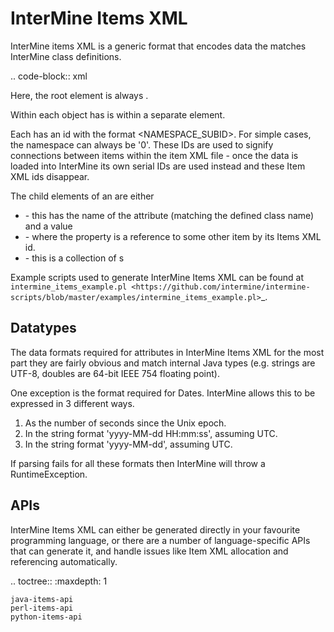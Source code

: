 InterMine Items XML
================================

InterMine items XML is a generic format that encodes data the matches InterMine class definitions.


.. code-block:: xml

  <items>
     <item id="0_1" class="NewFeature" implements="">
        <attribute name="identifier" value="feature2"/>
        <attribute name="confidence" value="0.8"/>
        <reference name="protein" ref_id="0_3"/> 
    </item>
    <item id="0_2" class="NewFeature" implements="">
        <attribute name="identifier" value="feature2"/>
        <attribute name="confidence" value="0.37"/>
        <reference name="protein" ref_id="0_3"/> 
    </item>
    <item id="0_3" class="Protein" implements="">
        <attribute name="primaryAccession" value="Q8I5D2" />
        <attribute name="extraData" value="proteinInfo"/>
        <collection name="features">
            <reference ref_id="0_1" />
            <reference ref_id="0_2" />
        </collection>
    </item>
  </items>

Here, the root element is always <items>.

Within <items> each object has is within a separate <item> element.

Each <item> has an id with the format <NAMESPACE_SUBID>. For simple cases, the namespace can always be '0'.  These IDs are used to signify connections between items within the item XML file - once the data is loaded into InterMine its own serial IDs are used instead and these Item XML ids disappear.

The child elements of an <item> are either

* <attribute> - this has the name of the attribute (matching the defined class name) and a value
* <reference> - where the property is a reference to some other item by its Items XML id.
* <collection> - this is a collection of <reference>s

Example scripts used to generate InterMine Items XML can be found at `intermine_items_example.pl <https://github.com/intermine/intermine-scripts/blob/master/examples/intermine_items_example.pl>`_.

Datatypes
---------

The data formats required for attributes in InterMine Items XML for the most part they are fairly obvious and match internal Java types (e.g. strings are UTF-8, doubles are 64-bit IEEE 754 floating point).

One exception is the format required for Dates.  InterMine allows this to be expressed in 3 different ways.

1. As the number of seconds since the Unix epoch.
2. In the string format 'yyyy-MM-dd HH:mm:ss', assuming UTC.
3. In the string format 'yyyy-MM-dd', assuming UTC.

If parsing fails for all these formats then InterMine will throw a RuntimeException.

APIs
----

InterMine Items XML can either be generated directly in your favourite programming language, or there are a number of language-specific APIs that can generate it, and handle issues like Item XML allocation and referencing automatically.  

.. toctree::
    :maxdepth: 1

    java-items-api
    perl-items-api
    python-items-api
